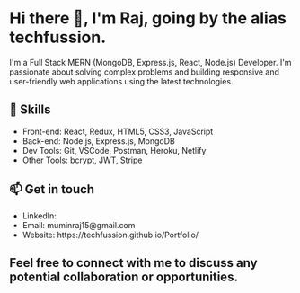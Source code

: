 

<!--
**techfussion/techfussion** is a ✨ _special_ ✨ repository because its `README.md` (this file) appears on your GitHub profile.

Here are some ideas to get you started:

- 🔭 I’m currently working on ...
- 🌱 I’m currently learning ...
- 👯 I’m looking to collaborate on ...
- 🤔 I’m looking for help with ...
- 💬 Ask me about ...
- 📫 How to reach me: ...
- 😄 Pronouns: ...
- ⚡ Fun fact: ...
-->
<div>
	<h1>Hi there 👋, I'm Raj, going by the alias techfussion. </h1>
	<p>I'm a Full Stack MERN (MongoDB, Express.js, React, Node.js) Developer. 
		I'm passionate about solving complex problems and building responsive and user-friendly web applications using the latest technologies.
	</p>
	<h2>🚀 Skills</h2>
	<ul>
		<li>Front-end: React, Redux, HTML5, CSS3, JavaScript</li>
		<li>Back-end: Node.js, Express.js, MongoDB</li>
		<li>Dev Tools: Git, VSCode, Postman, Heroku, Netlify</li>
		<li>Other Tools: bcrypt, JWT, Stripe</li>
	</ul>
	<h2>📫 Get in touch</h2>
	<ul>
		<li>LinkedIn: </li>
		<li>Email: muminraj15@gmail.com</li>
		<li>Website: https://techfussion.github.io/Portfolio/</li>
	</ul>
	<h2>Feel free to connect with me to discuss any potential collaboration or opportunities.</h2>

</div>
